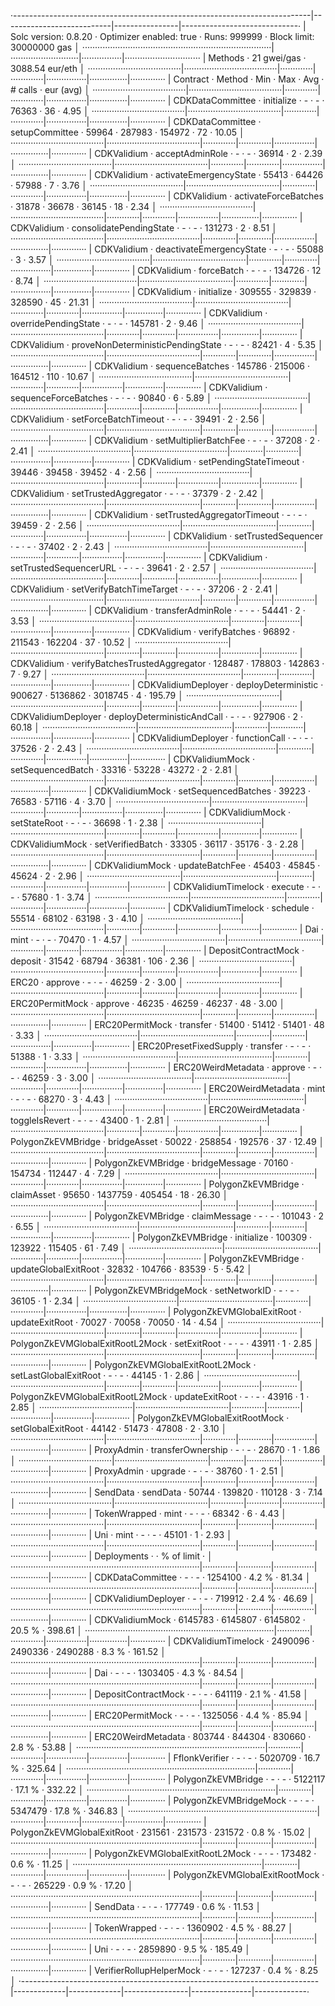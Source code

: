 ·--------------------------------------------------------------------------|---------------------------|----------------|-----------------------------·
|                           Solc version: 0.8.20                           ·  Optimizer enabled: true  ·  Runs: 999999  ·  Block limit: 30000000 gas  │
···········································································|···························|················|······························
|  Methods                                                                 ·                21 gwei/gas                 ·       3088.54 eur/eth       │
·····································|·····································|·············|·············|················|···············|··············
|  Contract                          ·  Method                             ·  Min        ·  Max        ·  Avg           ·  # calls      ·  eur (avg)  │
·····································|·····································|·············|·············|················|···············|··············
|  CDKDataCommittee                  ·  initialize                         ·          -  ·          -  ·         76363  ·           36  ·       4.95  │
·····································|·····································|·············|·············|················|···············|··············
|  CDKDataCommittee                  ·  setupCommittee                     ·      59964  ·     287983  ·        154972  ·           72  ·      10.05  │
·····································|·····································|·············|·············|················|···············|··············
|  CDKValidium                       ·  acceptAdminRole                    ·          -  ·          -  ·         36914  ·            2  ·       2.39  │
·····································|·····································|·············|·············|················|···············|··············
|  CDKValidium                       ·  activateEmergencyState             ·      55413  ·      64426  ·         57988  ·            7  ·       3.76  │
·····································|·····································|·············|·············|················|···············|··············
|  CDKValidium                       ·  activateForceBatches               ·      31878  ·      36678  ·         36145  ·           18  ·       2.34  │
·····································|·····································|·············|·············|················|···············|··············
|  CDKValidium                       ·  consolidatePendingState            ·          -  ·          -  ·        131273  ·            2  ·       8.51  │
·····································|·····································|·············|·············|················|···············|··············
|  CDKValidium                       ·  deactivateEmergencyState           ·          -  ·          -  ·         55088  ·            3  ·       3.57  │
·····································|·····································|·············|·············|················|···············|··············
|  CDKValidium                       ·  forceBatch                         ·          -  ·          -  ·        134726  ·           12  ·       8.74  │
·····································|·····································|·············|·············|················|···············|··············
|  CDKValidium                       ·  initialize                         ·     309555  ·     329839  ·        328590  ·           45  ·      21.31  │
·····································|·····································|·············|·············|················|···············|··············
|  CDKValidium                       ·  overridePendingState               ·          -  ·          -  ·        145781  ·            2  ·       9.46  │
·····································|·····································|·············|·············|················|···············|··············
|  CDKValidium                       ·  proveNonDeterministicPendingState  ·          -  ·          -  ·         82421  ·            4  ·       5.35  │
·····································|·····································|·············|·············|················|···············|··············
|  CDKValidium                       ·  sequenceBatches                    ·     145786  ·     215006  ·        164512  ·          110  ·      10.67  │
·····································|·····································|·············|·············|················|···············|··············
|  CDKValidium                       ·  sequenceForceBatches               ·          -  ·          -  ·         90840  ·            6  ·       5.89  │
·····································|·····································|·············|·············|················|···············|··············
|  CDKValidium                       ·  setForceBatchTimeout               ·          -  ·          -  ·         39491  ·            2  ·       2.56  │
·····································|·····································|·············|·············|················|···············|··············
|  CDKValidium                       ·  setMultiplierBatchFee              ·          -  ·          -  ·         37208  ·            2  ·       2.41  │
·····································|·····································|·············|·············|················|···············|··············
|  CDKValidium                       ·  setPendingStateTimeout             ·      39446  ·      39458  ·         39452  ·            4  ·       2.56  │
·····································|·····································|·············|·············|················|···············|··············
|  CDKValidium                       ·  setTrustedAggregator               ·          -  ·          -  ·         37379  ·            2  ·       2.42  │
·····································|·····································|·············|·············|················|···············|··············
|  CDKValidium                       ·  setTrustedAggregatorTimeout        ·          -  ·          -  ·         39459  ·            2  ·       2.56  │
·····································|·····································|·············|·············|················|···············|··············
|  CDKValidium                       ·  setTrustedSequencer                ·          -  ·          -  ·         37402  ·            2  ·       2.43  │
·····································|·····································|·············|·············|················|···············|··············
|  CDKValidium                       ·  setTrustedSequencerURL             ·          -  ·          -  ·         39641  ·            2  ·       2.57  │
·····································|·····································|·············|·············|················|···············|··············
|  CDKValidium                       ·  setVerifyBatchTimeTarget           ·          -  ·          -  ·         37206  ·            2  ·       2.41  │
·····································|·····································|·············|·············|················|···············|··············
|  CDKValidium                       ·  transferAdminRole                  ·          -  ·          -  ·         54441  ·            2  ·       3.53  │
·····································|·····································|·············|·············|················|···············|··············
|  CDKValidium                       ·  verifyBatches                      ·      96892  ·     211543  ·        162204  ·           37  ·      10.52  │
·····································|·····································|·············|·············|················|···············|··············
|  CDKValidium                       ·  verifyBatchesTrustedAggregator     ·     128487  ·     178803  ·        142863  ·            7  ·       9.27  │
·····································|·····································|·············|·············|················|···············|··············
|  CDKValidiumDeployer               ·  deployDeterministic                ·     900627  ·    5136862  ·       3018745  ·            4  ·     195.79  │
·····································|·····································|·············|·············|················|···············|··············
|  CDKValidiumDeployer               ·  deployDeterministicAndCall         ·          -  ·          -  ·        927906  ·            2  ·      60.18  │
·····································|·····································|·············|·············|················|···············|··············
|  CDKValidiumDeployer               ·  functionCall                       ·          -  ·          -  ·         37526  ·            2  ·       2.43  │
·····································|·····································|·············|·············|················|···············|··············
|  CDKValidiumMock                   ·  setSequencedBatch                  ·      33316  ·      53228  ·         43272  ·            2  ·       2.81  │
·····································|·····································|·············|·············|················|···············|··············
|  CDKValidiumMock                   ·  setSequencedBatches                ·      39223  ·      76583  ·         57116  ·            4  ·       3.70  │
·····································|·····································|·············|·············|················|···············|··············
|  CDKValidiumMock                   ·  setStateRoot                       ·          -  ·          -  ·         36698  ·            1  ·       2.38  │
·····································|·····································|·············|·············|················|···············|··············
|  CDKValidiumMock                   ·  setVerifiedBatch                   ·      33305  ·      36117  ·         35176  ·            3  ·       2.28  │
·····································|·····································|·············|·············|················|···············|··············
|  CDKValidiumMock                   ·  updateBatchFee                     ·      45403  ·      45845  ·         45624  ·            2  ·       2.96  │
·····································|·····································|·············|·············|················|···············|··············
|  CDKValidiumTimelock               ·  execute                            ·          -  ·          -  ·         57680  ·            1  ·       3.74  │
·····································|·····································|·············|·············|················|···············|··············
|  CDKValidiumTimelock               ·  schedule                           ·      55514  ·      68102  ·         63198  ·            3  ·       4.10  │
·····································|·····································|·············|·············|················|···············|··············
|  Dai                               ·  mint                               ·          -  ·          -  ·         70470  ·            1  ·       4.57  │
·····································|·····································|·············|·············|················|···············|··············
|  DepositContractMock               ·  deposit                            ·      31542  ·      68794  ·         36381  ·          106  ·       2.36  │
·····································|·····································|·············|·············|················|···············|··············
|  ERC20                             ·  approve                            ·          -  ·          -  ·         46259  ·            2  ·       3.00  │
·····································|·····································|·············|·············|················|···············|··············
|  ERC20PermitMock                   ·  approve                            ·      46235  ·      46259  ·         46237  ·           48  ·       3.00  │
·····································|·····································|·············|·············|················|···············|··············
|  ERC20PermitMock                   ·  transfer                           ·      51400  ·      51412  ·         51401  ·           48  ·       3.33  │
·····································|·····································|·············|·············|················|···············|··············
|  ERC20PresetFixedSupply            ·  transfer                           ·          -  ·          -  ·         51388  ·            1  ·       3.33  │
·····································|·····································|·············|·············|················|···············|··············
|  ERC20WeirdMetadata                ·  approve                            ·          -  ·          -  ·         46259  ·            3  ·       3.00  │
·····································|·····································|·············|·············|················|···············|··············
|  ERC20WeirdMetadata                ·  mint                               ·          -  ·          -  ·         68270  ·            3  ·       4.43  │
·····································|·····································|·············|·············|················|···············|··············
|  ERC20WeirdMetadata                ·  toggleIsRevert                     ·          -  ·          -  ·         43400  ·            1  ·       2.81  │
·····································|·····································|·············|·············|················|···············|··············
|  PolygonZkEVMBridge                ·  bridgeAsset                        ·      50022  ·     258854  ·        192576  ·           37  ·      12.49  │
·····································|·····································|·············|·············|················|···············|··············
|  PolygonZkEVMBridge                ·  bridgeMessage                      ·      70160  ·     154734  ·        112447  ·            4  ·       7.29  │
·····································|·····································|·············|·············|················|···············|··············
|  PolygonZkEVMBridge                ·  claimAsset                         ·      95650  ·    1437759  ·        405454  ·           18  ·      26.30  │
·····································|·····································|·············|·············|················|···············|··············
|  PolygonZkEVMBridge                ·  claimMessage                       ·          -  ·          -  ·        101043  ·            2  ·       6.55  │
·····································|·····································|·············|·············|················|···············|··············
|  PolygonZkEVMBridge                ·  initialize                         ·     100309  ·     123922  ·        115405  ·           61  ·       7.49  │
·····································|·····································|·············|·············|················|···············|··············
|  PolygonZkEVMBridge                ·  updateGlobalExitRoot               ·      32832  ·     104766  ·         83539  ·            5  ·       5.42  │
·····································|·····································|·············|·············|················|···············|··············
|  PolygonZkEVMBridgeMock            ·  setNetworkID                       ·          -  ·          -  ·         36105  ·            1  ·       2.34  │
·····································|·····································|·············|·············|················|···············|··············
|  PolygonZkEVMGlobalExitRoot        ·  updateExitRoot                     ·      70027  ·      70058  ·         70050  ·           14  ·       4.54  │
·····································|·····································|·············|·············|················|···············|··············
|  PolygonZkEVMGlobalExitRootL2Mock  ·  setExitRoot                        ·          -  ·          -  ·         43911  ·            1  ·       2.85  │
·····································|·····································|·············|·············|················|···············|··············
|  PolygonZkEVMGlobalExitRootL2Mock  ·  setLastGlobalExitRoot              ·          -  ·          -  ·         44145  ·            1  ·       2.86  │
·····································|·····································|·············|·············|················|···············|··············
|  PolygonZkEVMGlobalExitRootL2Mock  ·  updateExitRoot                     ·          -  ·          -  ·         43916  ·            1  ·       2.85  │
·····································|·····································|·············|·············|················|···············|··············
|  PolygonZkEVMGlobalExitRootMock    ·  setGlobalExitRoot                  ·      44142  ·      51473  ·         47808  ·            2  ·       3.10  │
·····································|·····································|·············|·············|················|···············|··············
|  ProxyAdmin                        ·  transferOwnership                  ·          -  ·          -  ·         28670  ·            1  ·       1.86  │
·····································|·····································|·············|·············|················|···············|··············
|  ProxyAdmin                        ·  upgrade                            ·          -  ·          -  ·         38760  ·            1  ·       2.51  │
·····································|·····································|·············|·············|················|···············|··············
|  SendData                          ·  sendData                           ·      50744  ·     139820  ·        110128  ·            3  ·       7.14  │
·····································|·····································|·············|·············|················|···············|··············
|  TokenWrapped                      ·  mint                               ·          -  ·          -  ·         68342  ·            6  ·       4.43  │
·····································|·····································|·············|·············|················|···············|··············
|  Uni                               ·  mint                               ·          -  ·          -  ·         45101  ·            1  ·       2.93  │
·····································|·····································|·············|·············|················|···············|··············
|  Deployments                                                             ·                                            ·  % of limit   ·             │
···········································································|·············|·············|················|···············|··············
|  CDKDataCommittee                                                        ·          -  ·          -  ·       1254100  ·        4.2 %  ·      81.34  │
···········································································|·············|·············|················|···············|··············
|  CDKValidiumDeployer                                                     ·          -  ·          -  ·        719912  ·        2.4 %  ·      46.69  │
···········································································|·············|·············|················|···············|··············
|  CDKValidiumMock                                                         ·    6145783  ·    6145807  ·       6145802  ·       20.5 %  ·     398.61  │
···········································································|·············|·············|················|···············|··············
|  CDKValidiumTimelock                                                     ·    2490096  ·    2490336  ·       2490288  ·        8.3 %  ·     161.52  │
···········································································|·············|·············|················|···············|··············
|  Dai                                                                     ·          -  ·          -  ·       1303405  ·        4.3 %  ·      84.54  │
···········································································|·············|·············|················|···············|··············
|  DepositContractMock                                                     ·          -  ·          -  ·        641119  ·        2.1 %  ·      41.58  │
···········································································|·············|·············|················|···············|··············
|  ERC20PermitMock                                                         ·          -  ·          -  ·       1325056  ·        4.4 %  ·      85.94  │
···········································································|·············|·············|················|···············|··············
|  ERC20WeirdMetadata                                                      ·     803744  ·     844304  ·        830660  ·        2.8 %  ·      53.88  │
···········································································|·············|·············|················|···············|··············
|  FflonkVerifier                                                          ·          -  ·          -  ·       5020709  ·       16.7 %  ·     325.64  │
···········································································|·············|·············|················|···············|··············
|  PolygonZkEVMBridge                                                      ·          -  ·          -  ·       5122117  ·       17.1 %  ·     332.22  │
···········································································|·············|·············|················|···············|··············
|  PolygonZkEVMBridgeMock                                                  ·          -  ·          -  ·       5347479  ·       17.8 %  ·     346.83  │
···········································································|·············|·············|················|···············|··············
|  PolygonZkEVMGlobalExitRoot                                              ·     231561  ·     231573  ·        231572  ·        0.8 %  ·      15.02  │
···········································································|·············|·············|················|···············|··············
|  PolygonZkEVMGlobalExitRootL2Mock                                        ·          -  ·          -  ·        173482  ·        0.6 %  ·      11.25  │
···········································································|·············|·············|················|···············|··············
|  PolygonZkEVMGlobalExitRootMock                                          ·          -  ·          -  ·        265229  ·        0.9 %  ·      17.20  │
···········································································|·············|·············|················|···············|··············
|  SendData                                                                ·          -  ·          -  ·        177749  ·        0.6 %  ·      11.53  │
···········································································|·············|·············|················|···············|··············
|  TokenWrapped                                                            ·          -  ·          -  ·       1360902  ·        4.5 %  ·      88.27  │
···········································································|·············|·············|················|···············|··············
|  Uni                                                                     ·          -  ·          -  ·       2859890  ·        9.5 %  ·     185.49  │
···········································································|·············|·············|················|···············|··············
|  VerifierRollupHelperMock                                                ·          -  ·          -  ·        127237  ·        0.4 %  ·       8.25  │
·--------------------------------------------------------------------------|-------------|-------------|----------------|---------------|-------------·